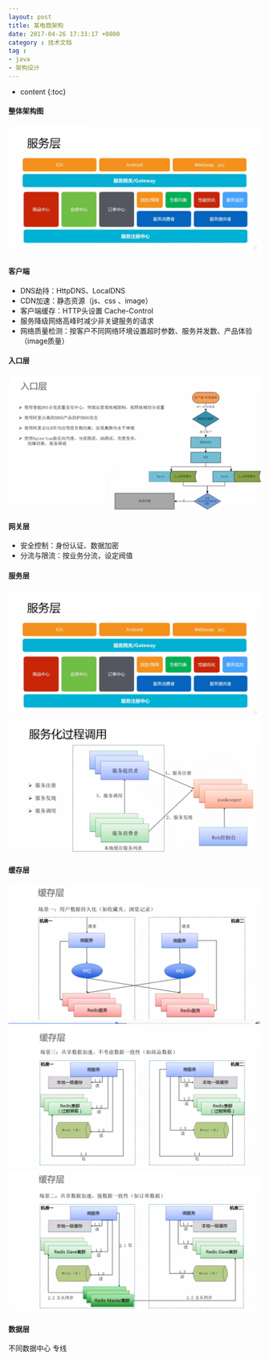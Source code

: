 ```yaml
---
layout: post
title: 某电商架构
date: 2017-04-26 17:33:17 +0800
category : 技术文档
tag :
- java
- 架构设计
---
```

* content
{:toc}


#### 整体架构图

![](/resources/images/architecture/1/3.1.服务层架构.png)

#### 客户端

- DNS劫持：HttpDNS、LocalDNS
- CDN加速：静态资源（js、css 、image）
- 客户端缓存：HTTP头设置  Cache-Control
- 服务降级网络高峰时减少非关键服务的请求
- 网络质量检测：按客户不同网络环境设置超时参数、服务并发数、产品体验（image质量）
  
#### 入口层

![](/resources/images/architecture/1/2.入口层架构.png)	

#### 网关层

- 安全控制：身份认证、数据加密
- 分流与限流：按业务分流，设定阀值

#### 服务层

![](/resources/images/architecture/1/3.1.服务层架构.png)
![](/resources/images/architecture/1/3.2.服务层过程调用.png)

#### 缓存层


![](/resources/images/architecture/1/4.1.缓存层架构-游览记录.png)
![](/resources/images/architecture/1/4.2.缓存层架构-列表数据.png)
![](/resources/images/architecture/1/4.3.缓存层架构-订单数据.png)

#### 数据层

不同数据中心 专线


